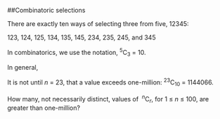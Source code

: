 ##Combinatoric selections

There are exactly ten ways of selecting three from five, 12345:

123, 124, 125, 134, 135, 145, 234, 235, 245, and 345

In combinatorics, we use the notation, <sup>5</sup>C<sub>3</sub> = 10.

In general,

It is not until <var>n</var> = 23, that a value exceeds one-million: <sup>23</sup>C<sub>10</sub> = 1144066.

How many, not necessarily distinct, values of &#xA0;<sup><var>n</var></sup>C<sub><var>r</var></sub>, for 1 &#x2264; <var>n</var> &#x2264; 100, are greater than one-million?
